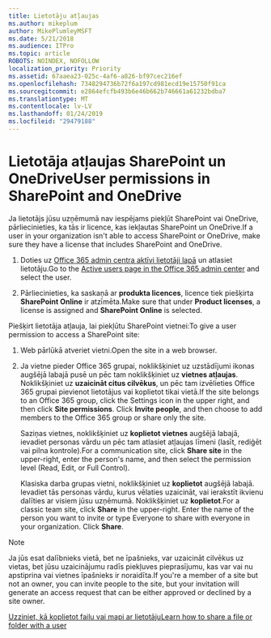 ```yaml
---
title: Lietotāju atļaujas
ms.author: mikeplum
author: MikePlumleyMSFT
ms.date: 5/21/2018
ms.audience: ITPro
ms.topic: article
ROBOTS: NOINDEX, NOFOLLOW
localization_priority: Priority
ms.assetid: 67aaea23-025c-4af6-a826-bf97cec216ef
ms.openlocfilehash: 7348294736b72f6a197cd981ecd19e15750f91ca
ms.sourcegitcommit: e2864efcfb493b6e46b662b746661a61232bdba7
ms.translationtype: MT
ms.contentlocale: lv-LV
ms.lasthandoff: 01/24/2019
ms.locfileid: "29479188"
---
```

# <a name="user-permissions-in-sharepoint-and-onedrive"></a><span data-ttu-id="d9950-102">Lietotāja atļaujas SharePoint un OneDrive</span><span class="sxs-lookup"><span data-stu-id="d9950-102">User permissions in SharePoint and OneDrive</span></span>

<span data-ttu-id="d9950-103">Ja lietotājs jūsu uzņēmumā nav iespējams piekļūt SharePoint vai OneDrive, pārliecinieties, ka tās ir licence, kas iekļautas SharePoint un OneDrive.</span><span class="sxs-lookup"><span data-stu-id="d9950-103">If a user in your organization isn't able to access SharePoint or OneDrive, make sure they have a license that includes SharePoint and OneDrive.</span></span> 
  
1. <span data-ttu-id="d9950-104">Doties uz [Office 365 admin centra aktīvi lietotāji lapā](https://portal.office.com/adminportal/home#/users) un atlasiet lietotāju.</span><span class="sxs-lookup"><span data-stu-id="d9950-104">Go to the [Active users page in the Office 365 admin center](https://portal.office.com/adminportal/home#/users) and select the user.</span></span> 
    
2. <span data-ttu-id="d9950-105">Pārliecinieties, ka saskaņā ar **produkta licences**, licence tiek piešķirta **SharePoint Online** ir atzīmēta.</span><span class="sxs-lookup"><span data-stu-id="d9950-105">Make sure that under **Product licenses**, a license is assigned and **SharePoint Online** is selected.</span></span> 
    
 <span data-ttu-id="d9950-106">Piešķirt lietotāja atļauja, lai piekļūtu SharePoint vietnei:</span><span class="sxs-lookup"><span data-stu-id="d9950-106">To give a user permission to access a SharePoint site:</span></span> 
  
1. <span data-ttu-id="d9950-107">Web pārlūkā atveriet vietni.</span><span class="sxs-lookup"><span data-stu-id="d9950-107">Open the site in a web browser.</span></span>
    
2. <span data-ttu-id="d9950-p101">Ja vietne pieder Office 365 grupai, noklikšķiniet uz uzstādījumi ikonas augšējā labajā pusē un pēc tam noklikšķiniet uz **vietnes atļaujas**. Noklikšķiniet uz **uzaicināt citus cilvēkus**, un pēc tam izvēlieties Office 365 grupai pievienot lietotājus vai koplietot tikai vietā.</span><span class="sxs-lookup"><span data-stu-id="d9950-p101">If the site belongs to an Office 365 group, click the Settings icon in the upper right, and then click **Site permissions**. Click **Invite people**, and then choose to add members to the Office 365 group or share only the site.</span></span> 
    
    <span data-ttu-id="d9950-110">Saziņas vietnes, noklikšķiniet uz **koplietot vietnes** augšējā labajā, ievadiet personas vārdu un pēc tam atlasiet atļaujas līmeni (lasīt, rediģēt vai pilna kontrole).</span><span class="sxs-lookup"><span data-stu-id="d9950-110">For a communication site, click **Share site** in the upper-right, enter the person's name, and then select the permission level (Read, Edit, or Full Control).</span></span> 
    
    <span data-ttu-id="d9950-p102">Klasiska darba grupas vietni, noklikšķiniet uz **koplietot** augšējā labajā. Ievadiet tās personas vārdu, kurus vēlaties uzaicināt, vai ierakstīt ikvienu dalīties ar visiem jūsu uzņēmumā. Noklikšķiniet uz **koplietot**.</span><span class="sxs-lookup"><span data-stu-id="d9950-p102">For a classic team site, click **Share** in the upper-right. Enter the name of the person you want to invite or type Everyone to share with everyone in your organization. Click **Share**.</span></span>
    
> [!NOTE]
> <span data-ttu-id="d9950-114">Ja jūs esat dalībnieks vietā, bet ne īpašnieks, var uzaicināt cilvēkus uz vietas, bet jūsu uzaicinājumu radīs piekļuves pieprasījumu, kas var vai nu apstiprina vai vietnes īpašnieks ir noraidīta.</span><span class="sxs-lookup"><span data-stu-id="d9950-114">If you're a member of a site but not an owner, you can invite people to the site, but your invitation will generate an access request that can be either approved or declined by a site owner.</span></span> 
  
[<span data-ttu-id="d9950-115">Uzziniet, kā koplietot failu vai mapi ar lietotāju</span><span class="sxs-lookup"><span data-stu-id="d9950-115">Learn how to share a file or folder with a user</span></span>](https://go.microsoft.com/fwlink/?linkid=533408)
  

